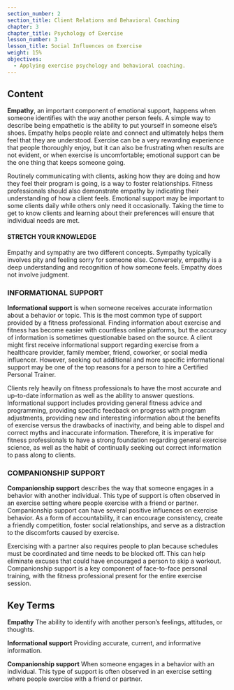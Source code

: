 ```yaml
---
section_number: 2
section_title: Client Relations and Behavioral Coaching
chapter: 3
chapter_title: Psychology of Exercise
lesson_number: 3
lesson_title: Social Influences on Exercise
weight: 15%
objectives:
  - Applying exercise psychology and behavioral coaching.
---
```


## Content
**Empathy**, an important component of emotional support, happens when someone identifies with the way another person feels. A simple way to describe being empathetic is the ability to put yourself in someone else’s shoes. Empathy helps people relate and connect and ultimately helps them feel that they are understood. Exercise can be a very rewarding experience that people thoroughly enjoy, but it can also be frustrating when results are not evident, or when exercise is uncomfortable; emotional support can be the one thing that keeps someone going.

Routinely communicating with clients, asking how they are doing and how they feel their program is going, is a way to foster relationships. Fitness professionals should also demonstrate empathy by indicating their understanding of how a client feels. Emotional support may be important to some clients daily while others only need it occasionally. Taking the time to get to know clients and learning about their preferences will ensure that individual needs are met.

#### STRETCH YOUR KNOWLEDGE

Empathy and sympathy are two different concepts. Sympathy typically involves pity and feeling sorry for someone else. Conversely, empathy is a deep understanding and recognition of how someone feels. Empathy does not involve judgment.

### INFORMATIONAL SUPPORT

**Informational support** is when someone receives accurate information about a behavior or topic. This is the most common type of support provided by a fitness professional. Finding information about exercise and fitness has become easier with countless online platforms, but the accuracy of information is sometimes questionable based on the source. A client might first receive informational support regarding exercise from a healthcare provider, family member, friend, coworker, or social media influencer. However, seeking out additional and more specific informational support may be one of the top reasons for a person to hire a Certified Personal Trainer.

Clients rely heavily on fitness professionals to have the most accurate and up-to-date information as well as the ability to answer questions. Informational support includes providing general fitness advice and programming, providing specific feedback on progress with program adjustments, providing new and interesting information about the benefits of exercise versus the drawbacks of inactivity, and being able to dispel and correct myths and inaccurate information. Therefore, it is imperative for fitness professionals to have a strong foundation regarding general exercise science, as well as the habit of continually seeking out correct information to pass along to clients.

### COMPANIONSHIP SUPPORT

**Companionship support** describes the way that someone engages in a behavior with another individual. This type of support is often observed in an exercise setting where people exercise with a friend or partner. Companionship support can have several positive influences on exercise behavior. As a form of accountability, it can encourage consistency, create a friendly competition, foster social relationships, and serve as a distraction to the discomforts caused by exercise.

Exercising with a partner also requires people to plan because schedules must be coordinated and time needs to be blocked off. This can help eliminate excuses that could have encouraged a person to skip a workout. Companionship support is a key component of face-to-face personal training, with the fitness professional present for the entire exercise session.

## Key Terms

**Empathy**
The ability to identify with another person’s feelings, attitudes, or thoughts.

**Informational support**
Providing accurate, current, and informative information.

**Companionship support**
When someone engages in a behavior with an individual. This type of support is often observed in an exercise setting where people exercise with a friend or partner.